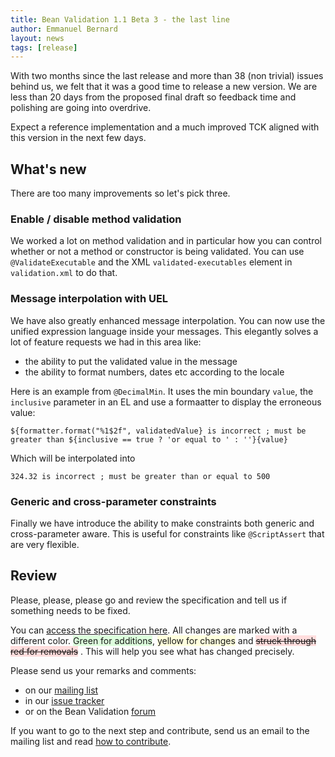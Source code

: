 ```yaml
---
title: Bean Validation 1.1 Beta 3 - the last line
author: Emmanuel Bernard
layout: news
tags: [release]
---
```

With two months since the last release and more than 38 (non trivial)
issues behind us, we felt that it was a good time to release a new version.
We are less than 20 days from the proposed final draft so feedback time and
polishing are going into overdrive.

Expect a reference implementation and a much improved TCK aligned with this
version in the next few days.

## What's new

There are too many improvements so let's pick three.

### Enable / disable method validation

We worked a lot on method validation and in particular how you can control
whether or not a method or constructor is being validated. You can use
`@ValidateExecutable` and the XML `validated-executables` element in
`validation.xml` to do that.

### Message interpolation with UEL

We have also greatly enhanced message interpolation. You can now use the unified
expression language inside your messages. This elegantly solves a lot of feature
requests we had in this area like:

- the ability to put the validated value in the message
- the ability to format numbers, dates etc according to the locale

Here is an example from `@DecimalMin`. It uses the min boundary `value`, the
`inclusive` parameter in an EL and use a formaatter to display the erroneous
value:

    ${formatter.format("%1$2f", validatedValue} is incorrect ; must be greater than ${inclusive == true ? 'or equal to ' : ''}{value}

Which will be interpolated into

    324.32 is incorrect ; must be greater than or equal to 500

### Generic and cross-parameter constraints

Finally we have introduce the ability to make constraints both generic and
cross-parameter aware. This is useful for constraints like `@ScriptAssert` that
are very flexible.

## Review

Please, please, please go and review the specification and tell us if something
needs to be fixed.

You can [access the specification here][draft].
All changes are marked with a different
color. <span style="background-color:#DDFFDD;">Green for additions</span>, 
<span style="background-color:#FFFFDD;">yellow for changes</span> and 
<span style="text-decoration: line-through;background-color: #FFDDDD;">struck through red for removals</span>
. This will help you see what has changed precisely.

Please send us your remarks and comments:

- on our [mailing list][mailing list]
- in our [issue tracker][issues]
- or on the Bean Validation [forum][forum]

If you want to go to the next step and contribute, send us an email to
the mailing list and read [how to contribute][contribute].

[contribute]: /contribute/
[draft]: /1.1/spec/1.1.0.beta3/?utm_source=blog&utm_medium=web&utm_content=spec&utm_campaign=1_1_beta3
[issues]: /issues
[forum]: https://forum.hibernate.org/viewforum.php?f=26
[mailing list]: https://lists.jboss.org/mailman/listinfo/beanvalidation-dev
